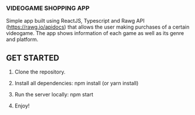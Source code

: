 ### VIDEOGAME SHOPPING APP

Simple app built using ReactJS, Typescript and Rawg API (https://rawg.io/apidocs) that allows the user making purchases of a certain videogame. The app shows information of each game as well as its genre and platform.

## GET STARTED
1. Clone the repository.

2. Install all dependencies: npm install (or yarn install)

3. Run the server locally: npm start

4. Enjoy!
